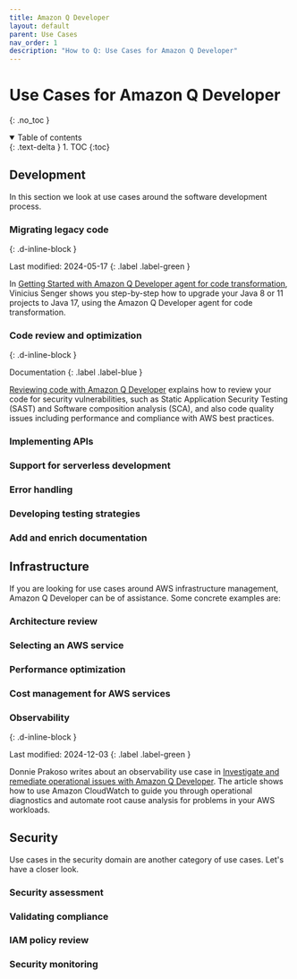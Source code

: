 ```yaml
---
title: Amazon Q Developer
layout: default
parent: Use Cases
nav_order: 1
description: "How to Q: Use Cases for Amazon Q Developer"
---
```


# Use Cases for Amazon Q Developer
{: .no_toc }

<details open markdown="block">
  <summary>
    Table of contents
  </summary>
  {: .text-delta }
1. TOC
{:toc}
</details>


## Development

In this section we look at use cases around the software development process.

### Migrating legacy code
{: .d-inline-block }

Last modified: 2024-05-17
{: .label .label-green }

In [Getting Started with Amazon Q Developer agent for code transformation](https://community.aws/content/2eVdhUJCeXdscDUnfGK4GpCZ6Ya/getting-started-with-amazon-q-developer-agent-for-code-transformation), Vinicius Senger shows you step-by-step
how to upgrade your Java 8 or 11 projects to Java 17, using the Amazon Q Developer
agent for code transformation.

### Code review and optimization
{: .d-inline-block }

Documentation
{: .label .label-blue }

[Reviewing code with Amazon Q Developer](https://docs.aws.amazon.com/amazonq/latest/qdeveloper-ug/code-reviews.html)
explains how to review your code for security vulnerabilities, such as
Static Application Security Testing (SAST) and Software composition analysis
(SCA), and also code quality issues including performance and compliance with
AWS best practices.

### Implementing APIs

### Support for serverless development

### Error handling

### Developing testing strategies

### Add and enrich documentation


## Infrastructure

If you are looking for use cases around AWS infrastructure management, Amazon Q
Developer can be of assistance. Some concrete examples are:

### Architecture review

### Selecting an AWS service

### Performance optimization

### Cost management for AWS services

### Observability
{: .d-inline-block }

Last modified: 2024-12-03
{: .label .label-green }

Donnie Prakoso writes about an observability use case in 
[Investigate and remediate operational issues with Amazon Q Developer](https://aws.amazon.com/blogs/aws/investigate-and-remediate-operational-issues-with-amazon-q-developer/). The article shows how to use Amazon CloudWatch to guide you 
through operational diagnostics and automate root cause analysis for problems 
in your AWS workloads.

## Security

Use cases in the security domain are another category of use cases. Let's have
a closer look.

### Security assessment

### Validating compliance

### IAM policy review

### Security monitoring
